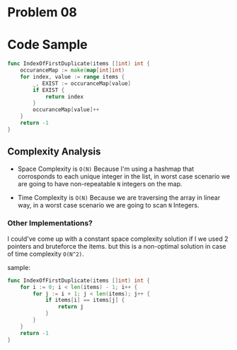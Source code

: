 # Problem 08

# Code Sample

```go
func IndexOfFirstDuplicate(items []int) int {
	occuranceMap := make(map[int]int)
	for index, value := range items {
		_, EXIST := occuranceMap[value]
		if EXIST {
			return index
		}
		occuranceMap[value]++
	}
	return -1
}
```

## Complexity Analysis

- Space Complexity is `O(N)` Because I'm using a hashmap that corrosponds to each unique integer in the list, in worst case scenario we are going to have non-repeatable `N` integers on the map.

- Time Complexity is `O(N)` Because we are traversing the array in linear way, in a worst case scenario we are going to scan `N` Integers.

### Other Implementations?

I could've come up with a constant space complexity solution if I we used 2 pointers and bruteforce the items. but this is a non-optimal solution in case of time complexity `O(N^2)`. <br>

sample: 
```go
func IndexOfFirstDuplicate(items []int) int {
	for i := 0; i < len(items) - 1; i++ {
        for j := i + 1; j < len(items); j++ {
            if items[i] == items[j] {
                return j
            }
        }
    }
	return -1
}
```